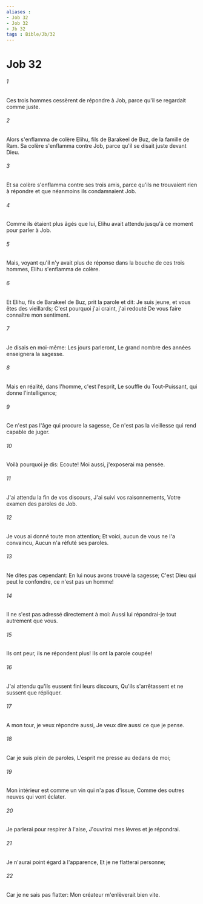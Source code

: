 ```yaml
---
aliases : 
- Job 32
- Job 32
- Jb 32
tags : Bible/Jb/32
---
```


# Job 32

###### 1
Ces trois hommes cessèrent de répondre à Job, parce qu'il se regardait comme juste.
###### 2
Alors s'enflamma de colère Elihu, fils de Barakeel de Buz, de la famille de Ram. Sa colère s'enflamma contre Job, parce qu'il se disait juste devant Dieu.
###### 3
Et sa colère s'enflamma contre ses trois amis, parce qu'ils ne trouvaient rien à répondre et que néanmoins ils condamnaient Job.
###### 4
Comme ils étaient plus âgés que lui, Elihu avait attendu jusqu'à ce moment pour parler à Job.
###### 5
Mais, voyant qu'il n'y avait plus de réponse dans la bouche de ces trois hommes, Elihu s'enflamma de colère.
###### 6
Et Elihu, fils de Barakeel de Buz, prit la parole et dit: Je suis jeune, et vous êtes des vieillards; C'est pourquoi j'ai craint, j'ai redouté De vous faire connaître mon sentiment.
###### 7
Je disais en moi-même: Les jours parleront, Le grand nombre des années enseignera la sagesse.
###### 8
Mais en réalité, dans l'homme, c'est l'esprit, Le souffle du Tout-Puissant, qui donne l'intelligence;
###### 9
Ce n'est pas l'âge qui procure la sagesse, Ce n'est pas la vieillesse qui rend capable de juger.
###### 10
Voilà pourquoi je dis: Ecoute! Moi aussi, j'exposerai ma pensée.
###### 11
J'ai attendu la fin de vos discours, J'ai suivi vos raisonnements, Votre examen des paroles de Job.
###### 12
Je vous ai donné toute mon attention; Et voici, aucun de vous ne l'a convaincu, Aucun n'a réfuté ses paroles.
###### 13
Ne dites pas cependant: En lui nous avons trouvé la sagesse; C'est Dieu qui peut le confondre, ce n'est pas un homme!
###### 14
Il ne s'est pas adressé directement à moi: Aussi lui répondrai-je tout autrement que vous.
###### 15
Ils ont peur, ils ne répondent plus! Ils ont la parole coupée!
###### 16
J'ai attendu qu'ils eussent fini leurs discours, Qu'ils s'arrêtassent et ne sussent que répliquer.
###### 17
A mon tour, je veux répondre aussi, Je veux dire aussi ce que je pense.
###### 18
Car je suis plein de paroles, L'esprit me presse au dedans de moi;
###### 19
Mon intérieur est comme un vin qui n'a pas d'issue, Comme des outres neuves qui vont éclater.
###### 20
Je parlerai pour respirer à l'aise, J'ouvrirai mes lèvres et je répondrai.
###### 21
Je n'aurai point égard à l'apparence, Et je ne flatterai personne;
###### 22
Car je ne sais pas flatter: Mon créateur m'enlèverait bien vite.
